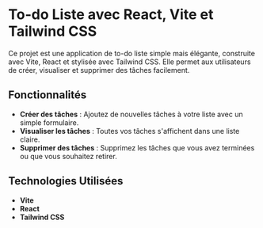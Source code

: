 # To-do Liste avec React, Vite et Tailwind CSS

Ce projet est une application de to-do liste simple mais élégante, construite avec Vite, React et stylisée avec Tailwind CSS. Elle permet aux utilisateurs de créer, visualiser et supprimer des tâches facilement.

## Fonctionnalités

- **Créer des tâches** : Ajoutez de nouvelles tâches à votre liste avec un simple formulaire.
- **Visualiser les tâches** : Toutes vos tâches s'affichent dans une liste claire.
- **Supprimer des tâches** : Supprimez les tâches que vous avez terminées ou que vous souhaitez retirer.

## Technologies Utilisées

- **Vite**
- **React**
- **Tailwind CSS**
